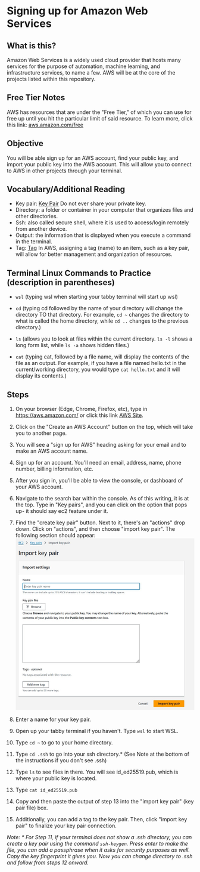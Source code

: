 # Signing up for Amazon Web Services
## What is this?
Amazon Web Services is a widely used cloud provider that hosts many services for the purpose of automation, machine learning, and infrastructure services, to name a few. AWS will be at the core of the projects listed within this repository.

## Free Tier Notes
AWS has resources that are under the "Free Tier," of which you can use for free up until you hit the particular limit of said resource. To learn more, click this link: [aws.amazon.com/free](https://aws.amazon.com/free)

## Objective
You will be able sign up for an AWS account, find your public key, and import your public key into the AWS account. This will allow you to connect to AWS in other projects through your terminal.

## Vocabulary/Additional Reading
- Key pair: [Key Pair](https://docs.aws.amazon.com/AWSEC2/latest/UserGuide/ec2-key-pairs.html) Do not ever share your private key.
- Directory: a folder or container in your computer that organizes files and other directories.
- Ssh: also called secure shell, where it is used to access/login remotely from another device.
- Output: the information that is displayed when you execute a command in the terminal.
- Tag: [Tag](https://docs.aws.amazon.com/whitepapers/latest/tagging-best-practices/what-are-tags.html) In AWS, assigning a tag (name) to an item, such as a key pair, will allow for better management and organization of resources.

## Terminal Linux Commands to Practice (description in parentheses)
- ```wsl``` (typing wsl when starting your tabby terminal will start up wsl)
- ```cd``` (typing cd followed by the name of your directory will change the directory TO that directory. For example, ```cd ~``` changes the directory to what is called the home directory, while ```cd ..``` changes to the previous directory.)

- ```ls``` (allows you to look at files within the current directory. ```ls -l``` shows a long form list, while ```ls -a``` shows hidden files.)
- ```cat``` (typing cat, followed by a file name, will display the contents of the file as an output. For example, if you have a file named hello.txt in the current/working directory, you would type ```cat hello.txt``` and it will display its contents.)
## Steps
1. On your browser (Edge, Chrome, Firefox, etc), type in https://aws.amazon.com/ or click this link [AWS Site](https://aws.amazon.com/).
2. Click on the "Create an AWS Account" button on the top, which will take you to another page.
3. You will see a "sign up for AWS" heading asking for your email and to make an AWS account name.
4. Sign up for an account. You'll need an email, address, name, phone number, billing information, etc.
5. After you sign in, you'll be able to view the console, or dashboard of your AWS account.
6. Navigate to the search bar within the console. As of this writing, it is at the top. Type in "Key pairs", and you can click on the option that pops up- it should say ec2 feature under it.
7. Find the "create key pair" button. Next to it, there's an "actions" drop down. Click on "actions", and then choose "import key pair". The following section should appear:
![alt text](<importkeypair.jpg>)

8. Enter a name for your key pair.
9. Open up your tabby terminal if you haven't. Type ```wsl``` to start WSL.
10. Type ```cd ~``` to go to your home directory.
11. Type ```cd .ssh``` to go into your ssh directory.* (See Note at the bottom of the instructions if you don't see .ssh)
12. Type ```ls``` to see files in there. You will see id_ed25519.pub, which is where your public key is located.
13. Type ```cat id_ed25519.pub```
14. Copy and then paste the output of step 13 into the "import key pair" (key pair file) box. 
15. Additionally, you can add a tag to the key pair. Then, click "import key pair" to finalize your key pair connection.

_Note: * For Step 11, if your terminal does not show a .ssh directory, you can create a key pair using the command ```ssh-keygen```. Press enter to make the file, you can add a passphrase when it asks for security purposes as well. Copy the key fingerprint it gives you. Now you can change directory to .ssh and follow from steps 12 onward._
